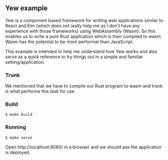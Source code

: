 ## Yew example
Yew is a component based framework for writing web applications similar to
React and Elm (which does not really help me as I don't have any experience with
those frameworks) using WebAssembly (Wasm). So this enables us to write a pure
Rust application which is then compiled to wasm. Wasm has the potential to be
more performat than JavaScript.

This example is intended to help me understand how Yew works and also serve as
a quick reference to try things out in a simple and familiar
setting/application.

### Trunk
We mentioned that we have to compile our Rust program to wasm and trunk is what
performs this task for use.

### Build
```console
$ make build
```

### Running
```console
$ make serve
```
Open http://localhost:8080/ in a browser and we should see the application is
deployed.





